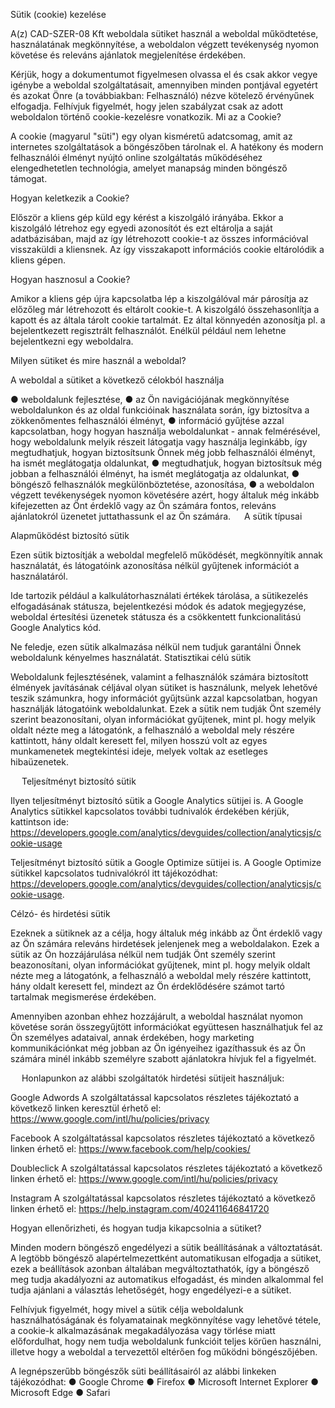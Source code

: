 Sütik (cookie) kezelése

A(z) CAD-SZER-08 Kft weboldala sütiket használ a weboldal működtetése, használatának megkönnyítése, a weboldalon végzett tevékenység nyomon követése és releváns ajánlatok megjelenítése érdekében.

Kérjük, hogy a dokumentumot figyelmesen olvassa el és csak akkor vegye igénybe a weboldal szolgáltatásait, amennyiben minden pontjával egyetért és azokat Önre (a továbbiakban: Felhasználó) nézve kötelező érvényűnek elfogadja. Felhívjuk figyelmét, hogy jelen szabályzat csak az adott weboldalon történő cookie-kezelésre vonatkozik. 
Mi az a Cookie?

A cookie (magyarul "süti") egy olyan kisméretű adatcsomag, amit az internetes szolgáltatások a böngészőben tárolnak el. A hatékony és modern felhasználói élményt nyújtó online szolgáltatás működéséhez elengedhetetlen technológia, amelyet manapság minden böngésző támogat.

Hogyan keletkezik a Cookie?

Először a kliens gép küld egy kérést a kiszolgáló irányába. Ekkor a kiszolgáló létrehoz egy egyedi azonosítót és ezt eltárolja a saját adatbázisában, majd az így létrehozott cookie-t az összes információval visszaküldi a kliensnek. Az így visszakapott információs cookie eltárolódik a kliens gépen.




Hogyan hasznosul a Cookie?

Amikor a kliens gép újra kapcsolatba lép a kiszolgálóval már párosítja az előzőleg már létrehozott és eltárolt cookie-t. A kiszolgáló összehasonlítja a kapott és az általa tárolt cookie tartalmát. Ez által könnyedén azonosítja pl. a bejelentkezett regisztrált felhasználót. Enélkül például nem lehetne bejelentkezni egy weboldalra.

Milyen sütiket és mire használ a weboldal?

A weboldal a sütiket a következő célokból használja

●	weboldalunk fejlesztése,
●	az Ön navigációjának megkönnyítése weboldalunkon és az oldal funkcióinak használata során, így biztosítva a zökkenőmentes felhasználói élményt,
●	információ gyűjtése azzal kapcsolatban, hogy hogyan használja weboldalunkat - annak felmérésével, hogy weboldalunk melyik részeit látogatja vagy használja leginkább, így megtudhatjuk, hogyan biztosítsunk Önnek még jobb felhasználói élményt, ha ismét meglátogatja oldalunkat,
●	megtudhatjuk, hogyan biztosítsuk még jobban a felhasználói élményt, ha ismét meglátogatja az oldalunkat,
●	böngésző felhasználók megkülönböztetése, azonosítása,
●	a weboldalon végzett tevékenységek nyomon követésére azért, hogy általuk még inkább kifejezetten az Önt érdeklő vagy az Ön számára fontos, releváns ajánlatokról üzenetet juttathassunk el az Ön számára.
 
A sütik típusai
	
Alapműködést biztosító sütik

Ezen sütik biztosítják a weboldal megfelelő működését, megkönnyítik annak használatát, és látogatóink azonosítása nélkül gyűjtenek információt a használatáról.

Ide tartozik például a kalkulátorhasználati értékek tárolása, a sütikezelés elfogadásának státusza, bejelentkezési módok és adatok megjegyzése, weboldal értesítési üzenetek státusza és a csökkentett funkcionalitású Google Analytics kód.

Ne feledje, ezen sütik alkalmazása nélkül nem tudjuk garantálni Önnek weboldalunk kényelmes használatát.
Statisztikai célú sütik

Weboldalunk fejlesztésének, valamint a felhasználók számára biztosított élmények javításának céljával olyan sütiket is használunk, melyek lehetővé teszik számunkra, hogy információt gyűjtsünk azzal kapcsolatban, hogyan használják látogatóink weboldalunkat. Ezek a sütik nem tudják Önt személy szerint beazonosítani, olyan információkat gyűjtenek, mint pl. hogy melyik oldalt nézte meg a látogatónk, a felhasználó a weboldal mely részére kattintott, hány oldalt keresett fel, milyen hosszú volt az egyes munkamenetek megtekintési ideje, melyek voltak az esetleges hibaüzenetek.

 
Teljesítményt biztosító sütik

Ilyen teljesítményt biztosító sütik a Google Analytics sütijei is. A Google Analytics sütikkel kapcsolatos további tudnivalók érdekében kérjük, kattintson ide: https://developers.google.com/analytics/devguides/collection/analyticsjs/cookie-usage

Teljesítményt biztosító sütik a Google Optimize sütijei is. A Google Optimize sütikkel kapcsolatos tudnivalókról itt tájékozódhat:
https://developers.google.com/analytics/devguides/collection/analyticsjs/cookie-usage.

Célzó- és hirdetési sütik

Ezeknek a sütiknek az a célja, hogy általuk még inkább az Önt érdeklő vagy az Ön számára releváns hirdetések jelenjenek meg a weboldalakon. Ezek a sütik az Ön hozzájárulása nélkül nem tudják Önt személy szerint beazonosítani, olyan információkat gyűjtenek, mint pl. hogy melyik oldalt nézte meg a látogatónk, a felhasználó a weboldal mely részére kattintott, hány oldalt keresett fel, mindezt az Ön érdeklődésére számot tartó tartalmak megismerése érdekében.

Amennyiben azonban ehhez hozzájárult, a weboldal használat nyomon követése során összegyűjtött információkat együttesen használhatjuk fel az Ön személyes adataival, annak érdekében, hogy marketing kommunikációnkat még jobban az Ön igényeihez igazíthassuk és az Ön számára minél inkább személyre szabott ajánlatokra hívjuk fel a figyelmét.


 
Honlapunkon az alábbi szolgáltatók hirdetési sütijeit használjuk:

Google Adwords
A szolgáltatással kapcsolatos részletes tájékoztató a következő linken keresztül érhető el: https://www.google.com/intl/hu/policies/privacy

Facebook
A szolgáltatással kapcsolatos részletes tájékoztató a következő linken érhető el: https://www.facebook.com/help/cookies/

Doubleclick
A szolgáltatással kapcsolatos részletes tájékoztató a következő linken érhető el: https://www.google.com/intl/hu/policies/privacy

Instagram
A szolgáltatással kapcsolatos részletes tájékoztató a következő linken érhető el: https://help.instagram.com/402411646841720

Hogyan ellenőrizheti, és hogyan tudja kikapcsolnia a sütiket?

Minden modern böngésző engedélyezi a sütik beállításának a változtatását. A legtöbb böngésző alapértelmezettként automatikusan elfogadja a sütiket, ezek a beállítások azonban általában megváltoztathatók, így a böngésző meg tudja akadályozni az automatikus elfogadást, és minden alkalommal fel tudja ajánlani a választás lehetőségét, hogy engedélyezi-e a sütiket.

Felhívjuk figyelmét, hogy mivel a sütik célja weboldalunk használhatóságának és folyamatainak megkönnyítése vagy lehetővé tétele, a cookie-k alkalmazásának megakadályozása vagy törlése miatt előfordulhat, hogy nem tudja weboldalunk funkcióit teljes körűen használni, illetve hogy a weboldal a tervezettől eltérően fog működni böngészőjében.

A legnépszerűbb böngészők süti beállításairól az alábbi linkeken tájékozódhat:
●	Google Chrome
●	Firefox
●	Microsoft Internet Explorer
●	Microsoft Edge
●	Safari

